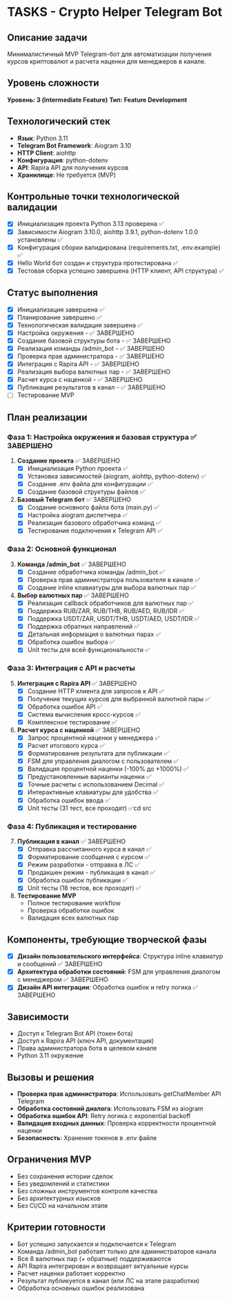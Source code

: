 # TASKS - Crypto Helper Telegram Bot

## Описание задачи
Минималистичный MVP Telegram-бот для автоматизации получения курсов криптовалют и расчета наценки для менеджеров в канале.

## Уровень сложности
**Уровень: 3 (Intermediate Feature)**
**Тип: Feature Development**

## Технологический стек
- **Язык**: Python 3.11
- **Telegram Bot Framework**: Aiogram 3.10
- **HTTP Client**: aiohttp
- **Конфигурация**: python-dotenv
- **API**: Rapira API для получения курсов
- **Хранилище**: Не требуется (MVP)

## Контрольные точки технологической валидации
- [x] Инициализация проекта Python 3.13 проверена ✅
- [x] Зависимости Aiogram 3.10.0, aiohttp 3.9.1, python-dotenv 1.0.0 установлены ✅
- [x] Конфигурация сборки валидирована (requirements.txt, .env.example) ✅
- [x] Hello World бот создан и структура протестирована ✅
- [x] Тестовая сборка успешно завершена (HTTP клиент, API структура) ✅

## Статус выполнения
- [x] Инициализация завершена ✅
- [x] Планирование завершено ✅
- [x] Технологическая валидация завершена ✅
- [x] Настройка окружения - ✅ ЗАВЕРШЕНО
- [x] Создание базовой структуры бота - ✅ ЗАВЕРШЕНО
- [x] Реализация команды /admin_bot - ✅ ЗАВЕРШЕНО
- [x] Проверка прав администратора - ✅ ЗАВЕРШЕНО
- [x] Интеграция с Rapira API - ✅ ЗАВЕРШЕНО
- [x] Реализация выбора валютных пар - ✅ ЗАВЕРШЕНО
- [x] Расчет курса с наценкой - ✅ ЗАВЕРШЕНО
- [x] Публикация результатов в канал - ✅ ЗАВЕРШЕНО
- [ ] Тестирование MVP

## План реализации

### Фаза 1: Настройка окружения и базовая структура ✅ ЗАВЕРШЕНО
1. **Создание проекта** ✅ ЗАВЕРШЕНО
   - [x] Инициализация Python проекта ✅
   - [x] Установка зависимостей (aiogram, aiohttp, python-dotenv) ✅
   - [x] Создание .env файла для конфигурации ✅
   - [x] Создание базовой структуры файлов ✅

2. **Базовый Telegram бот** ✅ ЗАВЕРШЕНО
   - [x] Создание основного файла бота (main.py) ✅
   - [x] Настройка aiogram диспетчера ✅
   - [x] Реализация базового обработчика команд ✅
   - [x] Тестирование подключения к Telegram API ✅

### Фаза 2: Основной функционал
3. **Команда /admin_bot** ✅ ЗАВЕРШЕНО
   - [x] Создание обработчика команды /admin_bot ✅
   - [x] Проверка прав администратора пользователя в канале ✅
   - [x] Создание inline клавиатуры для выбора валютных пар ✅

4. **Выбор валютных пар** ✅ ЗАВЕРШЕНО
   - [x] Реализация callback обработчиков для валютных пар ✅
   - [x] Поддержка RUB/ZAR, RUB/THB, RUB/AED, RUB/IDR ✅
   - [x] Поддержка USDT/ZAR, USDT/THB, USDT/AED, USDT/IDR ✅
   - [x] Поддержка обратных направлений ✅
   - [x] Детальная информация о валютных парах ✅
   - [x] Обработка ошибок выбора ✅
   - [x] Unit тесты для всей функциональности ✅

### Фаза 3: Интеграция с API и расчеты
5. **Интеграция с Rapira API** ✅ ЗАВЕРШЕНО
   - [x] Создание HTTP клиента для запросов к API ✅
   - [x] Получение текущих курсов для выбранной валютной пары ✅
   - [x] Обработка ошибок API ✅
   - [x] Система вычисления кросс-курсов ✅
   - [x] Комплексное тестирование ✅

6. **Расчет курса с наценкой** ✅ ЗАВЕРШЕНО
   - [x] Запрос процентной наценки у менеджера ✅
   - [x] Расчет итогового курса ✅
   - [x] Форматирование результата для публикации ✅
   - [x] FSM для управления диалогом с пользователем ✅
   - [x] Валидация процентной наценки (-100% до +1000%) ✅
   - [x] Предустановленные варианты наценки ✅
   - [x] Точные расчеты с использованием Decimal ✅
   - [x] Интерактивные клавиатуры для удобства ✅
   - [x] Обработка ошибок ввода ✅
   - [x] Unit тесты (31 тест, все проходят) ✅cd src 

### Фаза 4: Публикация и тестирование
7. **Публикация в канал** ✅ ЗАВЕРШЕНО
   - [x] Отправка рассчитанного курса в канал ✅
   - [x] Форматирование сообщения с курсом ✅
   - [x] Режим разработки - отправка в ЛС ✅
   - [x] Продакшен режим - публикация в канал ✅
   - [x] Обработка ошибок публикации ✅
   - [x] Unit тесты (18 тестов, все проходят) ✅

8. **Тестирование MVP**
   - Полное тестирование workflow
   - Проверка обработки ошибок
   - Валидация всех валютных пар

## Компоненты, требующие творческой фазы
- [x] **Дизайн пользовательского интерфейса**: Структура inline клавиатур и сообщений ✅ ЗАВЕРШЕНО
- [x] **Архитектура обработки состояний**: FSM для управления диалогом с менеджером ✅ ЗАВЕРШЕНО
- [x] **Дизайн API интеграции**: Обработка ошибок и retry логика ✅ ЗАВЕРШЕНО

## Зависимости
- Доступ к Telegram Bot API (токен бота)
- Доступ к Rapira API (ключ API, документация)
- Права администратора бота в целевом канале
- Python 3.11 окружение

## Вызовы и решения
- **Проверка прав администратора**: Использовать getChatMember API Telegram
- **Обработка состояний диалога**: Использовать FSM из aiogram
- **Обработка ошибок API**: Retry логика с exponential backoff
- **Валидация входных данных**: Проверка корректности процентной наценки
- **Безопасность**: Хранение токенов в .env файле

## Ограничения MVP
- Без сохранения истории сделок
- Без уведомлений и статистики
- Без сложных инструментов контроля качества
- Без архитектурных изысков
- Без CI/CD на начальном этапе

## Критерии готовности
- Бот успешно запускается и подключается к Telegram
- Команда /admin_bot работает только для администраторов канала
- Все 8 валютных пар (+ обратные) поддерживаются
- API Rapira интегрирован и возвращает актуальные курсы
- Расчет наценки работает корректно
- Результат публикуется в канал (или ЛС на этапе разработки)
- Обработка основных ошибок реализована